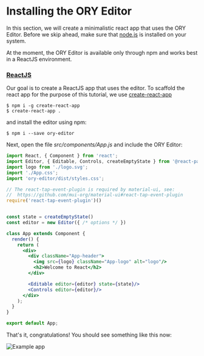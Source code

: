 # Installing the ORY Editor

In this section, we will create a minimalistic react app that uses the ORY Editor.
Before we skip ahead, make sure that [node.js](https://nodejs.org/en/) is installed on your system.

At the moment, the ORY Editor is available only through npm and works best in a ReactJS environment.

### [ReactJS](https://facebook.github.io/react/)

Our goal is to create a ReactJS app that uses the editor.
To scaffold the react app for the purpose of this tutorial, we use [create-react-app](https://github.com/facebookincubator/create-react-app)

```
$ npm i -g create-react-app
$ create-react-app .
```

and install the editor using npm:

```
$ npm i --save ory-editor
```

Next, open the file *src/components/App.js* and include the ORY Editor:

```jsx
import React, { Component } from 'react';
import Editor, { Editable, Controls, createEmptyState } from '@react-page/react-page'
import logo from './logo.svg';
import './App.css';
import 'ory-editor/dist/styles.css';

// The react-tap-event-plugin is required by material-ui, see:
//  https://github.com/mui-org/material-ui#react-tap-event-plugin
require('react-tap-event-plugin')()


const state = createEmptyState()
const editor = new Editor({ /* options */ })

class App extends Component {
  render() {
    return (
      <div>
        <div className="App-header">
          <img src={logo} className="App-logo" alt="logo"/>
          <h2>Welcome to React</h2>
        </div>

        <Editable editor={editor} state={state}/>
        <Controls editor={editor}/>
      </div>
    );
  }
}

export default App;
```

That's it, congratulations! You should see something like this now:

![Example app](/images/react-example-app.png)
